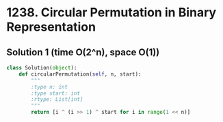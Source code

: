 # 1238. Circular Permutation in Binary Representation

## Solution 1 (time O(2^n), space O(1))

```python
class Solution(object):
    def circularPermutation(self, n, start):
        """
        :type n: int
        :type start: int
        :rtype: List[int]
        """
        return [i ^ (i >> 1) ^ start for i in range(1 << n)]
```

